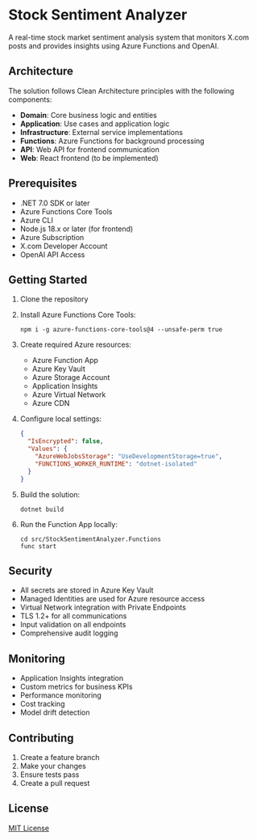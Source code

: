 # Stock Sentiment Analyzer

A real-time stock market sentiment analysis system that monitors X.com posts and provides insights using Azure Functions and OpenAI.

## Architecture

The solution follows Clean Architecture principles with the following components:

- **Domain**: Core business logic and entities
- **Application**: Use cases and application logic
- **Infrastructure**: External service implementations
- **Functions**: Azure Functions for background processing
- **API**: Web API for frontend communication
- **Web**: React frontend (to be implemented)

## Prerequisites

- .NET 7.0 SDK or later
- Azure Functions Core Tools
- Azure CLI
- Node.js 18.x or later (for frontend)
- Azure Subscription
- X.com Developer Account
- OpenAI API Access

## Getting Started

1. Clone the repository
2. Install Azure Functions Core Tools:
   ```
   npm i -g azure-functions-core-tools@4 --unsafe-perm true
   ```
3. Create required Azure resources:
   - Azure Function App
   - Azure Key Vault
   - Azure Storage Account
   - Application Insights
   - Azure Virtual Network
   - Azure CDN

4. Configure local settings:
   ```json
   {
     "IsEncrypted": false,
     "Values": {
       "AzureWebJobsStorage": "UseDevelopmentStorage=true",
       "FUNCTIONS_WORKER_RUNTIME": "dotnet-isolated"
     }
   }
   ```

5. Build the solution:
   ```
   dotnet build
   ```

6. Run the Function App locally:
   ```
   cd src/StockSentimentAnalyzer.Functions
   func start
   ```

## Security

- All secrets are stored in Azure Key Vault
- Managed Identities are used for Azure resource access
- Virtual Network integration with Private Endpoints
- TLS 1.2+ for all communications
- Input validation on all endpoints
- Comprehensive audit logging

## Monitoring

- Application Insights integration
- Custom metrics for business KPIs
- Performance monitoring
- Cost tracking
- Model drift detection

## Contributing

1. Create a feature branch
2. Make your changes
3. Ensure tests pass
4. Create a pull request

## License

[MIT License](LICENSE)
